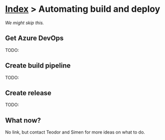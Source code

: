 [Index](index) > Automating build and deploy
============================================
_We might skip this._

Get Azure DevOps
----------------
TODO:

Create build pipeline
---------------------
TODO:

Create release
--------------
TODO:

What now?
---------
No link, but contact Teodor and Simen for more ideas on what to do.